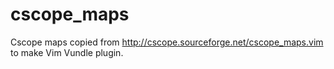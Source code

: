 # cscope_maps
Cscope maps copied from http://cscope.sourceforge.net/cscope_maps.vim to make Vim Vundle plugin.
